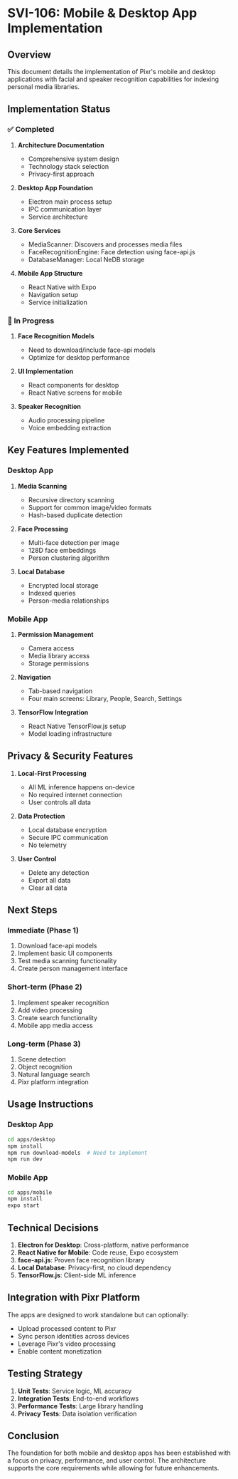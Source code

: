 # SVI-106: Mobile & Desktop App Implementation

## Overview

This document details the implementation of Pixr's mobile and desktop applications with facial and speaker recognition capabilities for indexing personal media libraries.

## Implementation Status

### ✅ Completed

1. **Architecture Documentation**
   - Comprehensive system design
   - Technology stack selection
   - Privacy-first approach

2. **Desktop App Foundation**
   - Electron main process setup
   - IPC communication layer
   - Service architecture

3. **Core Services**
   - MediaScanner: Discovers and processes media files
   - FaceRecognitionEngine: Face detection using face-api.js
   - DatabaseManager: Local NeDB storage

4. **Mobile App Structure**
   - React Native with Expo
   - Navigation setup
   - Service initialization

### 🚧 In Progress

1. **Face Recognition Models**
   - Need to download/include face-api models
   - Optimize for desktop performance

2. **UI Implementation**
   - React components for desktop
   - React Native screens for mobile

3. **Speaker Recognition**
   - Audio processing pipeline
   - Voice embedding extraction

## Key Features Implemented

### Desktop App

1. **Media Scanning**
   - Recursive directory scanning
   - Support for common image/video formats
   - Hash-based duplicate detection

2. **Face Processing**
   - Multi-face detection per image
   - 128D face embeddings
   - Person clustering algorithm

3. **Local Database**
   - Encrypted local storage
   - Indexed queries
   - Person-media relationships

### Mobile App

1. **Permission Management**
   - Camera access
   - Media library access
   - Storage permissions

2. **Navigation**
   - Tab-based navigation
   - Four main screens: Library, People, Search, Settings

3. **TensorFlow Integration**
   - React Native TensorFlow.js setup
   - Model loading infrastructure

## Privacy & Security Features

1. **Local-First Processing**
   - All ML inference happens on-device
   - No required internet connection
   - User controls all data

2. **Data Protection**
   - Local database encryption
   - Secure IPC communication
   - No telemetry

3. **User Control**
   - Delete any detection
   - Export all data
   - Clear all data

## Next Steps

### Immediate (Phase 1)
1. Download face-api models
2. Implement basic UI components
3. Test media scanning functionality
4. Create person management interface

### Short-term (Phase 2)
1. Implement speaker recognition
2. Add video processing
3. Create search functionality
4. Mobile app media access

### Long-term (Phase 3)
1. Scene detection
2. Object recognition
3. Natural language search
4. Pixr platform integration

## Usage Instructions

### Desktop App

```bash
cd apps/desktop
npm install
npm run download-models  # Need to implement
npm run dev
```

### Mobile App

```bash
cd apps/mobile
npm install
expo start
```

## Technical Decisions

1. **Electron for Desktop**: Cross-platform, native performance
2. **React Native for Mobile**: Code reuse, Expo ecosystem
3. **face-api.js**: Proven face recognition library
4. **Local Database**: Privacy-first, no cloud dependency
5. **TensorFlow.js**: Client-side ML inference

## Integration with Pixr Platform

The apps are designed to work standalone but can optionally:
- Upload processed content to Pixr
- Sync person identities across devices
- Leverage Pixr's video processing
- Enable content monetization

## Testing Strategy

1. **Unit Tests**: Service logic, ML accuracy
2. **Integration Tests**: End-to-end workflows
3. **Performance Tests**: Large library handling
4. **Privacy Tests**: Data isolation verification

## Conclusion

The foundation for both mobile and desktop apps has been established with a focus on privacy, performance, and user control. The architecture supports the core requirements while allowing for future enhancements.